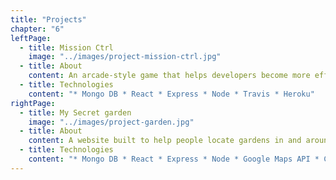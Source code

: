 ```yaml
---
title: "Projects"
chapter: "6"
leftPage:
  - title: Mission Ctrl
    image: "../images/project-mission-ctrl.jpg"
  - title: About
    content: An arcade-style game that helps developers become more efficient coders by teaching VS code short cuts. Built in 10 days using agile processes as part of Makers final group project.
  - title: Technologies
    content: "* Mongo DB * React * Express * Node * Travis * Heroku"
rightPage:
  - title: My Secret garden
    image: "../images/project-garden.jpg"
  - title: About
    content: A website built to help people locate gardens in and around London.
  - title: Technologies
    content: "* Mongo DB * React * Express * Node * Google Maps API * CircleCI * Netlify"
---
```

